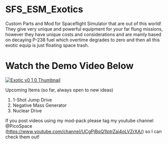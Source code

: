 # SFS_ESM_Exotics
Custom Parts and Mod for Spaceflight Simulator that are out of this world! They give very unique and powerful equipment for your far flung missions, however they have unique costs and considerations and are mainly based on decaying P-238 fuel which overtime degrades to zero and then all this exotic equip is just floating space trash.

# Watch the Demo Video Below

[![Exotic v0 1 0 Thumbnail](https://user-images.githubusercontent.com/109048742/181422750-83743735-78ec-4470-8bfb-a10d67ec396c.jpg)](https://www.youtube.com/watch?v=tyuf-cNEe9c)

Upcoming Items (so far, always open to new ideas)
1. 1-Shot Jump Drive
2. Negative Mass Generator
3. Nuclear Drive

If you post videos using my mod-pack please tag my youtube channel @PicoSpace (https://www.youtube.com/channel/UCgPjBqQ1IptrZai4oLVZrXA/) so I can check them out!
